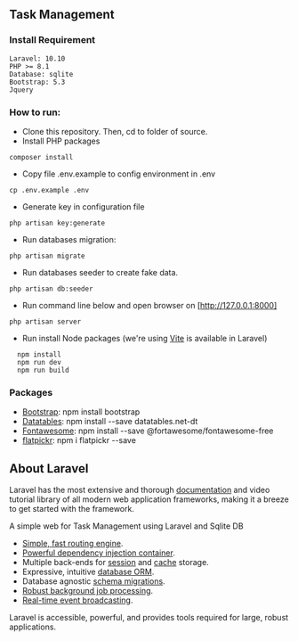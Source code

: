## Task Management

### Install Requirement
```
Laravel: 10.10
PHP >= 8.1     
Database: sqlite
Bootstrap: 5.3
Jquery
```

### How to run:
- Clone this repository. Then, cd to folder of source.
- Install PHP packages
```
composer install
```
- Copy file .env.example to config environment in .env
```
cp .env.example .env
```
- Generate key in configuration file
```
php artisan key:generate
```
- Run databases migration: 
```
php artisan migrate
```
- Run databases seeder to create fake data.
```
php artisan db:seeder
```
- Run command line below and open browser on [http://127.0.0.1:8000]
```
php artisan server
```
- Run install Node packages (we're using [Vite](https://vitejs.dev/) is available in Laravel)
```
  npm install
  npm run dev
  npm run build
```

### Packages
- [Bootstrap](https://getbootstrap.com/docs/5.0/getting-started/download/): npm install bootstrap
- [Datatables](https://datatables.net/manual/installation): npm install --save datatables.net-dt
- [Fontawesome](https://fontawesome.com/docs/web/setup/packages): npm install --save @fortawesome/fontawesome-free
- [flatpickr](https://flatpickr.js.org/getting-started/): npm i flatpickr --save


## About Laravel

Laravel has the most extensive and thorough [documentation](https://laravel.com/docs) and video tutorial library of all modern web application frameworks, making it a breeze to get started with the framework.

A simple web for Task Management using Laravel and Sqlite DB

- [Simple, fast routing engine](https://laravel.com/docs/routing).
- [Powerful dependency injection container](https://laravel.com/docs/container).
- Multiple back-ends for [session](https://laravel.com/docs/session) and [cache](https://laravel.com/docs/cache) storage.
- Expressive, intuitive [database ORM](https://laravel.com/docs/eloquent).
- Database agnostic [schema migrations](https://laravel.com/docs/migrations).
- [Robust background job processing](https://laravel.com/docs/queues).
- [Real-time event broadcasting](https://laravel.com/docs/broadcasting).

Laravel is accessible, powerful, and provides tools required for large, robust applications.
